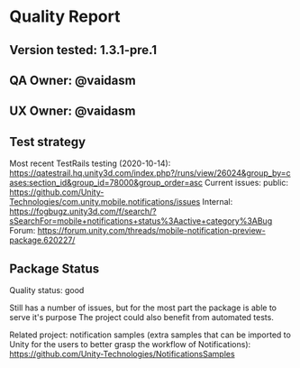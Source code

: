 # Quality Report

## Version tested: 1.3.1-pre.1

## QA Owner: @vaidasm
## UX Owner: @vaidasm

## Test strategy

Most recent TestRails testing (2020-10-14): https://qatestrail.hq.unity3d.com/index.php?/runs/view/26024&group_by=cases:section_id&group_id=78000&group_order=asc
Current issues:
public: https://github.com/Unity-Technologies/com.unity.mobile.notifications/issues
Internal: https://fogbugz.unity3d.com/f/search/?sSearchFor=mobile+notifications+status%3Aactive+category%3ABug
Forum: https://forum.unity.com/threads/mobile-notification-preview-package.620227/

## Package Status

 Quality status: good
 
 Still has a number of issues, but for the most part the package is able to serve it's purpose
 The project could also benefit from automated tests.
 
 
 Related project: notification samples (extra samples that can be imported to Unity for the users to better grasp the workflow of Notifications): https://github.com/Unity-Technologies/NotificationsSamples
